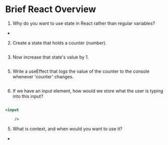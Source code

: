 # Brief React Overview

1. Why do you want to use state in React rather than regular variables?

- 

2. Create a state that holds a counter (number).

```jsx

```

3. Now increase that state's value by 1.

```jsx

```
5. Write a useEffect that logs the value of the counter to the console whenever 'counter' changes.

```jsx

```

6. If we have an input element, how would we store what the user is typing into this input?

```jsx

<input 

    />

```

5. What is context, and when would you want to use it?

- 
